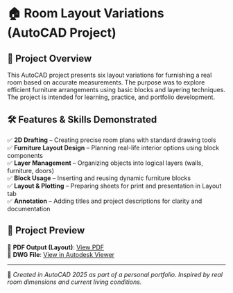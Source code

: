 # 🏠 Room Layout Variations (AutoCAD Project)

## 📌 Project Overview

This AutoCAD project presents six layout variations for furnishing a real room based on accurate measurements. The purpose was to explore efficient furniture arrangements using basic blocks and layering techniques. The project is intended for learning, practice, and portfolio development.

## 🛠️ Features & Skills Demonstrated

✅ **2D Drafting** – Creating precise room plans with standard drawing tools  
✅ **Furniture Layout Design** – Planning real-life interior options using block components  
✅ **Layer Management** – Organizing objects into logical layers (walls, furniture, doors)  
✅ **Block Usage** – Inserting and reusing dynamic furniture blocks  
✅ **Layout & Plotting** – Preparing sheets for print and presentation in Layout tab  
✅ **Annotation** – Adding titles and project descriptions for clarity and documentation  

## 📎 Project Preview

📄 **PDF Output (Layout)**: [View PDF](Room_Furniture_Layouts.pdf)  
📁 **DWG File**: [View in Autodesk Viewer](https://autode.sk/3R68tBV)  

---

📌 *Created in AutoCAD 2025 as part of a personal portfolio. Inspired by real room dimensions and current living conditions.*
